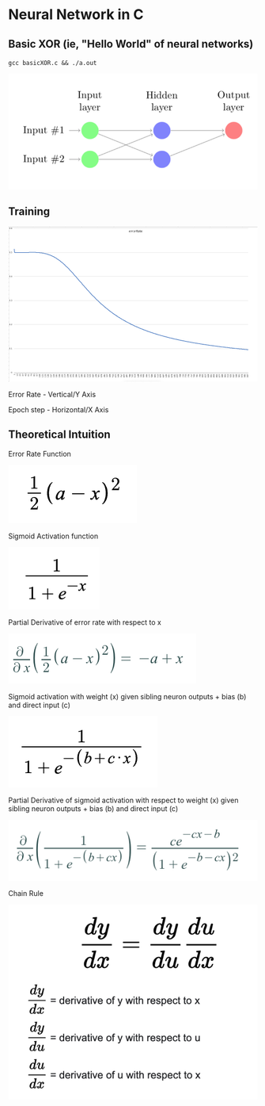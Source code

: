 # Neural Network in C

## Basic XOR (ie, "Hello World" of neural networks)

```console
gcc basicXOR.c && ./a.out
```

<img src='images/xor_model.png'/>

## Training

<img src='images/errorRateVsEpoch.png'/>

Error Rate - Vertical/Y Axis

Epoch step - Horizontal/X Axis

## Theoretical Intuition

Error Rate Function

<img src='images/errorRateFunction.png'>

Sigmoid Activation function

<img src='images/sigmoid.png'>

Partial Derivative of error rate with respect to x

<img src='images/partialDwrtX.png'>

Sigmoid activation with weight (x) given sibling neuron outputs + bias (b) and direct input (c)

<img src='images/sigmoidWithBiasAndInputWeight.png'>

Partial Derivative of sigmoid activation with respect to weight (x) given sibling neuron outputs + bias (b) and direct input (c)

<img src='images/partialDwrtXsigmoidWithBiasAndInputWeight.png'>

Chain Rule

<img src='images/chainRule.png'>
